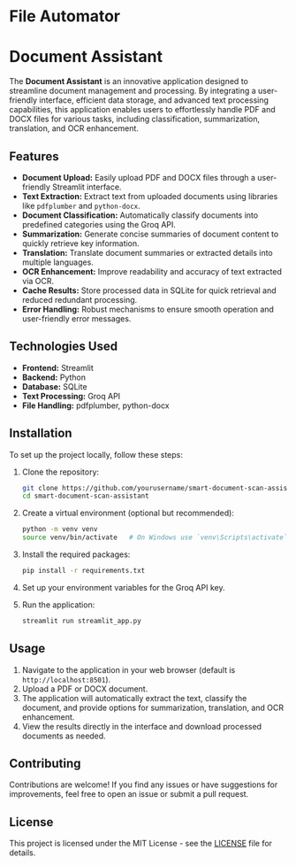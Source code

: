 # File Automator
 # Document Assistant

The **Document Assistant** is an innovative application designed to streamline document management and processing. By integrating a user-friendly interface, efficient data storage, and advanced text processing capabilities, this application enables users to effortlessly handle PDF and DOCX files for various tasks, including classification, summarization, translation, and OCR enhancement.

## Features

- **Document Upload:** Easily upload PDF and DOCX files through a user-friendly Streamlit interface.
- **Text Extraction:** Extract text from uploaded documents using libraries like `pdfplumber` and `python-docx`.
- **Document Classification:** Automatically classify documents into predefined categories using the Groq API.
- **Summarization:** Generate concise summaries of document content to quickly retrieve key information.
- **Translation:** Translate document summaries or extracted details into multiple languages.
- **OCR Enhancement:** Improve readability and accuracy of text extracted via OCR.
- **Cache Results:** Store processed data in SQLite for quick retrieval and reduced redundant processing.
- **Error Handling:** Robust mechanisms to ensure smooth operation and user-friendly error messages.

## Technologies Used

- **Frontend:** Streamlit
- **Backend:** Python
- **Database:** SQLite
- **Text Processing:** Groq API
- **File Handling:** pdfplumber, python-docx

## Installation

To set up the project locally, follow these steps:

1. Clone the repository:
   ```bash
   git clone https://github.com/yourusername/smart-document-scan-assistant.git
   cd smart-document-scan-assistant
   ```

2. Create a virtual environment (optional but recommended):
   ```bash
   python -m venv venv
   source venv/bin/activate   # On Windows use `venv\Scripts\activate`
   ```

3. Install the required packages:
   ```bash
   pip install -r requirements.txt
   ```

4. Set up your environment variables for the Groq API key.

5. Run the application:
   ```bash
   streamlit run streamlit_app.py
   ```

## Usage

1. Navigate to the application in your web browser (default is `http://localhost:8501`).
2. Upload a PDF or DOCX document.
3. The application will automatically extract the text, classify the document, and provide options for summarization, translation, and OCR enhancement.
4. View the results directly in the interface and download processed documents as needed.

## Contributing

Contributions are welcome! If you find any issues or have suggestions for improvements, feel free to open an issue or submit a pull request.

## License

This project is licensed under the MIT License - see the [LICENSE](LICENSE) file for details.
